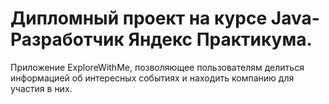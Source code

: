 # Дипломный проект на курсе Java-Разработчик Яндекс Практикума.
Приложение ExploreWithMe, позволяющее пользователям делиться информацией об интересных событиях и находить компанию для участия в них. 
